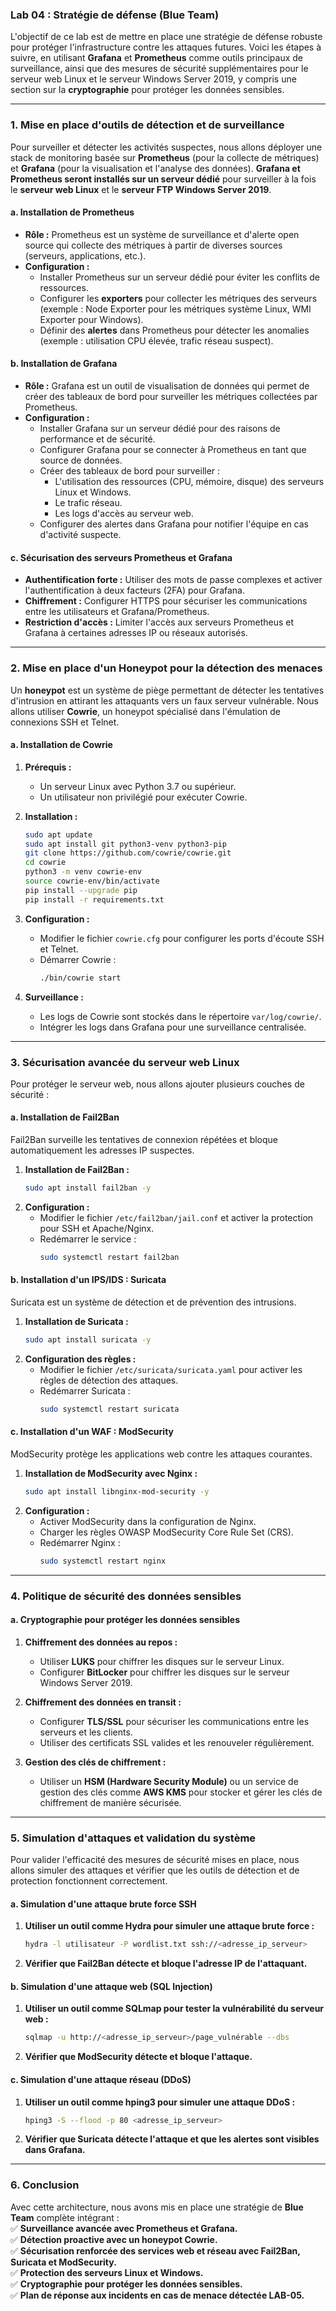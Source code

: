### **Lab 04 : Stratégie de défense (Blue Team)**

L'objectif de ce lab est de mettre en place une stratégie de défense robuste pour protéger l'infrastructure contre les attaques futures. Voici les étapes à suivre, en utilisant **Grafana** et **Prometheus** comme outils principaux de surveillance, ainsi que des mesures de sécurité supplémentaires pour le serveur web Linux et le serveur Windows Server 2019, y compris une section sur la **cryptographie** pour protéger les données sensibles.

---

### **1. Mise en place d'outils de détection et de surveillance**

Pour surveiller et détecter les activités suspectes, nous allons déployer une stack de monitoring basée sur **Prometheus** (pour la collecte de métriques) et **Grafana** (pour la visualisation et l'analyse des données). **Grafana et Prometheus seront installés sur un serveur dédié** pour surveiller à la fois le **serveur web Linux** et le **serveur FTP Windows Server 2019**.

#### **a. Installation de Prometheus**

- **Rôle :** Prometheus est un système de surveillance et d'alerte open source qui collecte des métriques à partir de diverses sources (serveurs, applications, etc.).
- **Configuration :**
  - Installer Prometheus sur un serveur dédié pour éviter les conflits de ressources.
  - Configurer les **exporters** pour collecter les métriques des serveurs (exemple : Node Exporter pour les métriques système Linux, WMI Exporter pour Windows).
  - Définir des **alertes** dans Prometheus pour détecter les anomalies (exemple : utilisation CPU élevée, trafic réseau suspect).

#### **b. Installation de Grafana**

- **Rôle :** Grafana est un outil de visualisation de données qui permet de créer des tableaux de bord pour surveiller les métriques collectées par Prometheus.
- **Configuration :**
  - Installer Grafana sur un serveur dédié pour des raisons de performance et de sécurité.
  - Configurer Grafana pour se connecter à Prometheus en tant que source de données.
  - Créer des tableaux de bord pour surveiller :
    - L'utilisation des ressources (CPU, mémoire, disque) des serveurs Linux et Windows.
    - Le trafic réseau.
    - Les logs d'accès au serveur web.
  - Configurer des alertes dans Grafana pour notifier l'équipe en cas d'activité suspecte.

#### **c. Sécurisation des serveurs Prometheus et Grafana**

- **Authentification forte :** Utiliser des mots de passe complexes et activer l'authentification à deux facteurs (2FA) pour Grafana.
- **Chiffrement :** Configurer HTTPS pour sécuriser les communications entre les utilisateurs et Grafana/Prometheus.
- **Restriction d'accès :** Limiter l'accès aux serveurs Prometheus et Grafana à certaines adresses IP ou réseaux autorisés.

---

### **2. Mise en place d'un Honeypot pour la détection des menaces**

Un **honeypot** est un système de piège permettant de détecter les tentatives d'intrusion en attirant les attaquants vers un faux serveur vulnérable. Nous allons utiliser **Cowrie**, un honeypot spécialisé dans l'émulation de connexions SSH et Telnet.

#### **a. Installation de Cowrie**

1. **Prérequis :**
   - Un serveur Linux avec Python 3.7 ou supérieur.
   - Un utilisateur non privilégié pour exécuter Cowrie.

2. **Installation :**
   ```bash
   sudo apt update
   sudo apt install git python3-venv python3-pip
   git clone https://github.com/cowrie/cowrie.git
   cd cowrie
   python3 -m venv cowrie-env
   source cowrie-env/bin/activate
   pip install --upgrade pip
   pip install -r requirements.txt
   ```

3. **Configuration :**
   - Modifier le fichier `cowrie.cfg` pour configurer les ports d'écoute SSH et Telnet.
   - Démarrer Cowrie :
     ```bash
     ./bin/cowrie start
     ```

4. **Surveillance :**
   - Les logs de Cowrie sont stockés dans le répertoire `var/log/cowrie/`.
   - Intégrer les logs dans Grafana pour une surveillance centralisée.

---

### **3. Sécurisation avancée du serveur web Linux**

Pour protéger le serveur web, nous allons ajouter plusieurs couches de sécurité :

#### **a. Installation de Fail2Ban**

Fail2Ban surveille les tentatives de connexion répétées et bloque automatiquement les adresses IP suspectes.

1. **Installation de Fail2Ban :**
   ```bash
   sudo apt install fail2ban -y
   ```
2. **Configuration :**
   - Modifier le fichier `/etc/fail2ban/jail.conf` et activer la protection pour SSH et Apache/Nginx.
   - Redémarrer le service :
     ```bash
     sudo systemctl restart fail2ban
     ```

#### **b. Installation d'un IPS/IDS : Suricata**

Suricata est un système de détection et de prévention des intrusions.

1. **Installation de Suricata :**
   ```bash
   sudo apt install suricata -y
   ```
2. **Configuration des règles :**
   - Modifier le fichier `/etc/suricata/suricata.yaml` pour activer les règles de détection des attaques.
   - Redémarrer Suricata :
     ```bash
     sudo systemctl restart suricata
     ```

#### **c. Installation d'un WAF : ModSecurity**

ModSecurity protège les applications web contre les attaques courantes.

1. **Installation de ModSecurity avec Nginx :**
   ```bash
   sudo apt install libnginx-mod-security -y
   ```
2. **Configuration :**
   - Activer ModSecurity dans la configuration de Nginx.
   - Charger les règles OWASP ModSecurity Core Rule Set (CRS).
   - Redémarrer Nginx :
     ```bash
     sudo systemctl restart nginx
     ```

---

### **4. Politique de sécurité des données sensibles**

#### **a. Cryptographie pour protéger les données sensibles**

1. **Chiffrement des données au repos :**
   - Utiliser **LUKS** pour chiffrer les disques sur le serveur Linux.
   - Configurer **BitLocker** pour chiffrer les disques sur le serveur Windows Server 2019.

2. **Chiffrement des données en transit :**
   - Configurer **TLS/SSL** pour sécuriser les communications entre les serveurs et les clients.
   - Utiliser des certificats SSL valides et les renouveler régulièrement.

3. **Gestion des clés de chiffrement :**
   - Utiliser un **HSM (Hardware Security Module)** ou un service de gestion des clés comme **AWS KMS** pour stocker et gérer les clés de chiffrement de manière sécurisée.

---

### **5. Simulation d'attaques et validation du système**

Pour valider l'efficacité des mesures de sécurité mises en place, nous allons simuler des attaques et vérifier que les outils de détection et de protection fonctionnent correctement.

#### **a. Simulation d'une attaque brute force SSH**

1. **Utiliser un outil comme Hydra pour simuler une attaque brute force :**
   ```bash
   hydra -l utilisateur -P wordlist.txt ssh://<adresse_ip_serveur>
   ```
2. **Vérifier que Fail2Ban détecte et bloque l'adresse IP de l'attaquant.**

#### **b. Simulation d'une attaque web (SQL Injection)**

1. **Utiliser un outil comme SQLmap pour tester la vulnérabilité du serveur web :**
   ```bash
   sqlmap -u http://<adresse_ip_serveur>/page_vulnérable --dbs
   ```
2. **Vérifier que ModSecurity détecte et bloque l'attaque.**

#### **c. Simulation d'une attaque réseau (DDoS)**

1. **Utiliser un outil comme hping3 pour simuler une attaque DDoS :**
   ```bash
   hping3 -S --flood -p 80 <adresse_ip_serveur>
   ```
2. **Vérifier que Suricata détecte l'attaque et que les alertes sont visibles dans Grafana.**

---

### **6. Conclusion**

Avec cette architecture, nous avons mis en place une stratégie de **Blue Team** complète intégrant :\
✅ **Surveillance avancée avec Prometheus et Grafana.**\
✅ **Détection proactive avec un honeypot Cowrie.**\
✅ **Sécurisation renforcée des services web et réseau avec Fail2Ban, Suricata et ModSecurity.**\
✅ **Protection des serveurs Linux et Windows.**\
✅ **Cryptographie pour protéger les données sensibles.**\
✅ **Plan de réponse aux incidents en cas de menace détectée LAB-05.**
